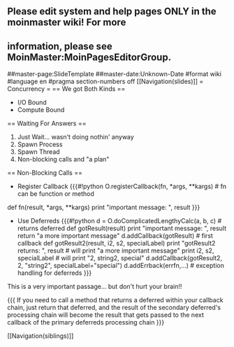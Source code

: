 ## Please edit system and help pages ONLY in the moinmaster wiki! For more
## information, please see MoinMaster:MoinPagesEditorGroup.
##master-page:SlideTemplate
##master-date:Unknown-Date
#format wiki
#language en
#pragma section-numbers off
[[Navigation(slides)]]
= Concurrency =
== We got Both Kinds ==

 * I/O Bound
 * Compute Bound

== Waiting For Answers ==
 1. Just Wait... wasn't doing nothin' anyway
 1. Spawn Process
 1. Spawn Thread
 1. Non-blocking calls and "a plan"

== Non-Blocking Calls ==
  * Register Callback
{{{#!python
O.registerCallback(fn, *args, **kargs) # fn can be function or method

def fn(result, *args, **kargs)
  print "important message: ", result
}}}

  * Use Deferreds
{{{#!python
d = O.doComplicatedLengthyCalc(a, b, c) # returns deferred
def gotResult(result)
  print "important message: ", result
  return "a more important message"
d.addCallback(gotResult)             # first callback
def gotResult2(result, i2, s2, specialLabel)
   print "gotResult2 returns: ", result # will print "a more important message"
   print i2, s2, specialLabel               # will print "2, string2, special"
d.addCallback(gotResult2, 2, "string2", specialLabel="special")
d.addErrback(errfn,...)    # exception handling for deferreds
}}}

This is a very important passage... but don't hurt your brain!!

{{{
If you need to call a method that returns a deferred within your callback chain, just return that deferred, and the result of the secondary deferred's processing chain will become the result that gets passed to the next callback of the primary deferreds processing chain
}}}

[[Navigation(siblings)]]
